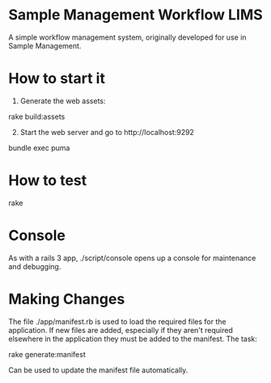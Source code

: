 Sample Management Workflow LIMS
================

A simple workflow management system, originally developed for use in Sample Management.


How to start it
===============

1) Generate the web assets:

rake build:assets

2) Start the web server and go to http://localhost:9292

bundle exec puma

How to test
================

rake

Console
================

As with a rails 3 app, ./script/console opens up a console for maintenance and debugging.

Making Changes
================

The file ./app/manifest.rb is used to load the required files for the application. If new files are added, especially if they aren't required elsewhere in the application they must be added to the manifest. The task:

rake generate:manifest

Can be used to update the manifest file automatically.
